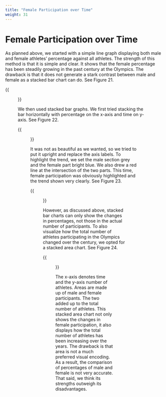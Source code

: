 ```yaml
---
title: "Female Participation over Time"
weight: 31
---
```

# Female Participation over Time

As planned above, we started with a simple line graph displaying both male and female athletes’ percentage against all athletes. The strength of this method is that it is simple and clear. It shows that the female percentage has been steadily growing in the past century at the Olympics. The drawback is that it does not generate a stark contrast between male and female as a stacked bar chart can do. See Figure 21.

{{<figure src="https://raw.githubusercontent.com/hongtaoh/olymvis/master/static/pics/g-1-1.png" caption="Figure 21: Line graph for changes in female participation" width="800">}}

We then used stacked bar graphs. We first tried stacking the bar horizontally with percentage on the x-axis and time on y-axis. See Figure 22.

{{<figure src="https://raw.githubusercontent.com/hongtaoh/olymvis/master/static/pics/g-1-2.png" caption="Figure 22: Horizontal stacked bar chart for changes in female participation" width="800">}}

It was not as beautiful as we wanted, so we tried to put it upright and replace the axis labels. To highlight the trend, we set the male section grey and the female part bright blue. We also drew a red line at the intersection of the two parts. This time, female participation was obviously highlighted and the trend shown very clearly. See Figure 23.

{{<figure src="https://raw.githubusercontent.com/hongtaoh/olymvis/master/static/pics/g-1-3.png" caption="Figure 23: Vertical stacked bar chart for changes in female participation" width="800">}}

However, as discussed above, stacked bar charts can only show the changes in percentages, not those in the actual number of participants. To also visualize how the total number of athletes participating in the Olympics changed over the century, we opted for a stacked area chart. See Figure 24.

{{<figure src="https://raw.githubusercontent.com/hongtaoh/olymvis/master/static/pics/g-1-4_new.png" caption="Figure 24: Stacked area chart for changes in female participation" width="800">}}

The x-axis denotes time and the y-axis number of athletes. Areas are made up of male and female participants. The two added up to the total number of athletes. This stacked area chart not only shows the changes in female participation, it also displays how the total number of athletes has been increasing over the years. The drawback is that area is not a much preferred visual encoding. As a result, the comparison of percentages of male and female is not very accurate. That said, we think its strengths outweigh its disadvantages.
